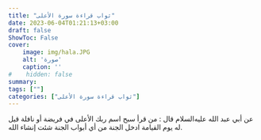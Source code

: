 ```yaml
---
title: "ثواب قراءة سورة الأعلى"
date: 2023-06-04T01:21:13+03:00
draft: false
ShowToc: False
cover:
    image: img/hala.JPG
    alt: 'صورة'
    caption: ''
#    hidden: false
summary: 
tags: [""]
categories: ["ثواب قراءة سورة الأعلى"]
---
```

عن أبي عبد الله عليه‌السلام
قال : من قرأ سبح اسم ربك الأعلى في فريضة أو نافلة قيل له يوم القيامة
ادخل الجنة من أي أبواب الجنة شئت إنشاء الله.

